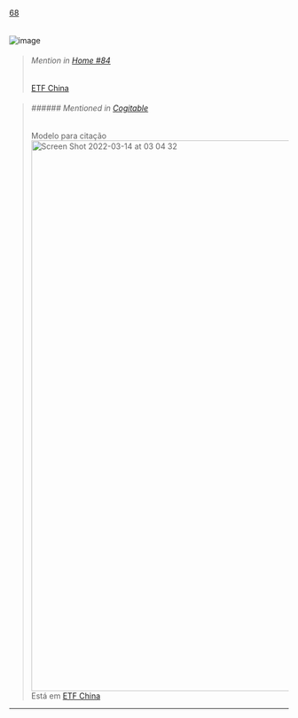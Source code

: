[68](https://github.com/guilhermeprokisch/ideias/issues/68) 
###### 

![image](https://user-images.githubusercontent.com/12011070/95666215-e185ac80-0b2d-11eb-9a68-b4880123de17.png)



 >  ###### _Mention in [Home #84](Home-#84)_ 
>  [ETF China](ETF-China)



>  ######  ###### Mentioned in [Cogitable](Cogitable)  
 > Modelo para citação
> <img width="994" alt="Screen Shot 2022-03-14 at 03 04 32" src="https://user-images.githubusercontent.com/12011070/158114402-8ef5e2d5-e1b1-4de9-884a-39ed67782c2f.png">
> Está em [ETF China](ETF-China)

-------------------------------------------------------------------------------

